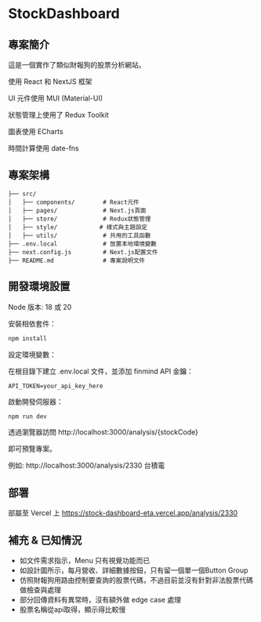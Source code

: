 # StockDashboard

## 專案簡介

這是一個實作了類似財報狗的股票分析網站。

使用 React 和 NextJS 框架

UI 元件使用 MUI (Material-UI)

狀態管理上使用了 Redux Toolkit

圖表使用 ECharts

時間計算使用 date-fns

## 專案架構
```
├── src/
│   ├── components/        # React元件
│   ├── pages/             # Next.js頁面
│   ├── store/             # Redux狀態管理
│   ├── style/            # 樣式與主題設定
│   ├── utils/             # 共用的工具函數
├── .env.local             # 放置本地環境變數
├── next.config.js         # Next.js配置文件
├── README.md              # 專案說明文件
```

## 開發環境設置
Node 版本: 18 或 20

安裝相依套件：
``` bash
npm install
```

設定環境變數：

在根目錄下建立 .env.local 文件，並添加 finmind API 金鑰：
``` env
API_TOKEN=your_api_key_here
```

啟動開發伺服器：
``` bash
npm run dev
```
透過瀏覽器訪問 http://localhost:3000/analysis/{stockCode}

即可預覽專案。

例如: http://localhost:3000/analysis/2330 台積電


## 部署
部屬至 Vercel 上
https://stock-dashboard-eta.vercel.app/analysis/2330

## 補充 & 已知情況
* 如文件需求指示，Menu 只有視覺功能而已
* 如設計圖所示，每月營收、詳細數據按鈕，只有留一個單一個Button Group
* 仿照財報狗用路由控制要查詢的股票代碼，不過目前並沒有針對非法股票代碼做檢查與處理
* 部分回傳資料有異常時，沒有額外做 edge case 處理
* 股票名稱從api取得，顯示得比較慢